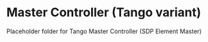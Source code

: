 # Master Controller (Tango variant)

Placeholder folder for Tango Master Controller (SDP Element Master)
